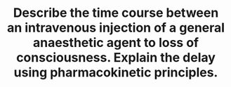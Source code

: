 ---
title: "Describe the time course between an intravenous injection of a general anaesthetic agent to loss of consciousness. Explain the delay using pharmacokinetic principles."
entityType: SAQ
exam: PEX
college: ANZCA
year: 2010
sitting: A
question: 4
passRate: 60
EC_expectedDomains:
- "Descriptions of the time course had to indicate that the delay involved the build up of an adequate or threshold concentration at the effect site for loss of consciousness to occur."
EC_extraCredit:
- "There were many facts that attracted marks in this question with the better answers providing fuller justifications. For example simple knowledge such as using a bolus or loading dose and injecting the dose faster attracted marks but explaining that these practices led to a higher dose of agent in the central compartment which then leads to a larger concentration gradient driving the agent into the effect site (CNS) more quickly attracted higher marks."
- "Similar discussions about the importance of cardiac output and pathological situations where the cardiac output may be altered, injecting into a larger vein closer to the heart instead of a peripheral vein, about smaller volume of distribution leading to a larger concentration in the central compartment (despite the paradox that a lower lipid solubility is often associated with a smaller Vd) all attracted marks."
- "Many candidates showed an appreciation of the complexity of pharmacokinetics, describing how redistribution and metabolism begin to occur simultaneous to delivery and may slow the build up of central compartment concentration and delay onset of action to a small degree."
- "Diagrammatic representation of a 3 compartment pharmacokinetic model with correct descriptions with highlighting and description of the importance of the Keo also attracted marks. Comparisons of Keo's between differing intravenous induction agents were also central to the question. Graphs depicting the change in plasma and superimposed effect site concentrations with time attracted marks, with the better graphs indicating the threshold level needed at the effect site for loss of consciousness to occur."
- "A discussion of the potential for speed of effect to be influenced at the neuronal membrane and by the specific molecular characteristics of the induction agent and how this related to Fick's Law and to unionized drug was also considered relevant."
EC_errorsCommon:
- "The delay to loss of consciousness after intravenous injection of an induction agent is a very specific event that requires detailed knowledge of pharmacokinetics."
- "Candidates often ran into difficulties with their answer if they spent too much time discussing how the effect of induction agents wore off or how they were cleared from the circulation, or spoke at length about unrelated facts concerning specific agents. 4"
---